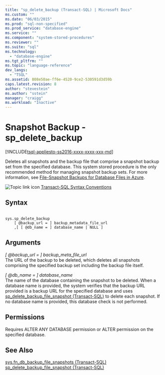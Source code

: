 ```yaml
---
title: "sp_delete_backup (Transact-SQL) | Microsoft Docs"
ms.custom: ""
ms.date: "06/03/2015"
ms.prod: "sql-non-specified"
ms.prod_service: "database-engine"
ms.service: ""
ms.component: "system-stored-procedures"
ms.reviewer: ""
ms.suite: "sql"
ms.technology: 
  - "database-engine"
ms.tgt_pltfrm: ""
ms.topic: "language-reference"
dev_langs: 
  - "TSQL"
ms.assetid: 808e50ae-ff6e-4520-9ce2-530591d3d59b
caps.latest.revision: 8
author: "stevestein"
ms.author: "sstein"
manager: "craigg"
ms.workload: "Inactive"
---
```

# Snapshot Backup - sp_delete_backup
[!INCLUDE[tsql-appliesto-ss2016-xxxx-xxxx-xxx-md](../../includes/tsql-appliesto-ss2016-xxxx-xxxx-xxx-md.md)]

  Deletes all snapshots and the backup file that comprise a snapshot backup set from the specified database. This system stored procedure is the only recommended method for managing snapshot backup sets. For more information, see [File-Snapshot Backups for Database Files in Azure](../../relational-databases/backup-restore/file-snapshot-backups-for-database-files-in-azure.md).  
  
 ![Topic link icon](../../database-engine/configure-windows/media/topic-link.gif "Topic link icon") [Transact-SQL Syntax Conventions](../../t-sql/language-elements/transact-sql-syntax-conventions-transact-sql.md)  
  
## Syntax  
  
```  
  
sys.sp_delete_backup   
    [ @backup_url = ] backup_metadata_file_url  
    ,[ [ @db_name = ] database_name | NULL ]  
```  
  
## Arguments  
 *[ @backup_url = ] backup_meta_file_url*  
 The URL of the backup to be deleted, which deletes all snapshots comprising the specified backup set including the backup file itself.  
  
 *[ @db_name = ] database_name*  
 The name of the database containing the snapshot to be deleted. When a database name is provided, the system verifies that the backup URL provided is a backup URL for the specified database and uses [sp_delete_backup_file_snapshot &#40;Transact-SQL&#41;](../../relational-databases/system-stored-procedures/snapshot-backup-sp-delete-backup-file-snapshot.md) to delete each snapshot. If no database name is provided, this database check is not performed.  
  
## Permissions  
 Requires ALTER ANY DATABASE permission or ALTER permission on the specified database.  
  
## See Also  
 [sys.fn_db_backup_file_snapshots &#40;Transact-SQL&#41;](../../relational-databases/system-functions/sys-fn-db-backup-file-snapshots-transact-sql.md)   
 [sp_delete_backup_file_snapshot &#40;Transact-SQL&#41;](../../relational-databases/system-stored-procedures/snapshot-backup-sp-delete-backup-file-snapshot.md)  
  
  
